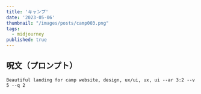 ```yaml
---
title: 'キャンプ'
date: '2023-05-06'
thumbnail: "/images/posts/camp003.png"
tags:
  - midjourney
published: true
---
```


## 呪文（プロンプト）
```
Beautiful landing for camp website, design, ux/ui, ux, ui --ar 3:2 --v 5 --q 2
```